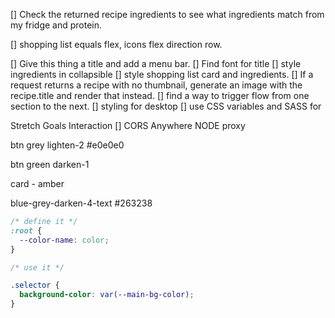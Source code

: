 
        


[] Check the returned recipe ingredients to see what ingredients match from my fridge and protein.


[] shopping list equals flex, icons flex direction row.


[] Give this thing a title and add a menu bar.
[] Find font for title
[] style ingredients in collapsible
[] style shopping list card and ingredients.
[] If a request returns a recipe with no thumbnail, generate an image with the recipe.title and render that instead.
[] find a way to trigger flow from one section to the next.
[] styling for desktop
[] use CSS variables and SASS for 

Stretch Goals
Interaction
[] CORS Anywhere NODE proxy



btn grey lighten-2 #e0e0e0

btn green darken-1

card - amber

blue-grey-darken-4-text #263238

```css
/* define it */
:root {
  --color-name: color;
}

/* use it */

.selector {
  background-color: var(--main-bg-color);
}

```

